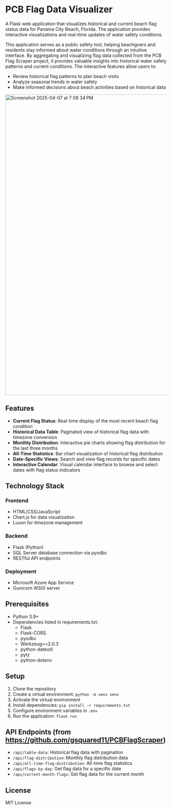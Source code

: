 # PCB Flag Data Visualizer

A Flask web application that visualizes historical and current beach flag status data for Panama City Beach, Florida. The application provides interactive visualizations and real-time updates of water safety conditions.

This application serves as a public safety tool, helping beachgoers and residents stay informed about water conditions through an intuitive interface. By aggregating and visualizing flag data collected from the PCB Flag Scraper project, it provides valuable insights into historical water safety patterns and current conditions. The interactive features allow users to:
- Review historical flag patterns to plan beach visits
- Analyze seasonal trends in water safety
- Make informed decisions about beach activities based on historical data

<img width="937" alt="Screenshot 2025-04-07 at 7 08 34 PM" src="https://github.com/user-attachments/assets/5c0d7e20-60f6-4871-8b1c-0a4649d0a15d" />

## Features

- **Current Flag Status**: Real-time display of the most recent beach flag condition
- **Historical Data Table**: Paginated view of historical flag data with timezone conversion
- **Monthly Distribution**: Interactive pie charts showing flag distribution for the last three months
- **All-Time Statistics**: Bar chart visualization of historical flag distribution
- **Date-Specific Views**: Search and view flag records for specific dates
- **Interactive Calendar**: Visual calendar interface to browse and select dates with flag status indicators

## Technology Stack

### Frontend
- HTML/CSS/JavaScript
- Chart.js for data visualization
- Luxon for timezone management

### Backend
- Flask (Python)
- SQL Server database connection via pyodbc
- RESTful API endpoints

### Deployment
- Microsoft Azure App Service
- Gunicorn WSGI server

## Prerequisites
- Python 3.9+
- Dependencies listed in requirements.txt:
  - Flask
  - Flask-CORS
  - pyodbc
  - Werkzeug==2.0.3
  - python-dateutil
  - pytz
  - python-dotenv

## Setup
1. Clone the repository
2. Create a virtual environment: `python -m venv venv`
3. Activate the virtual environment
4. Install dependencies: `pip install -r requirements.txt`
5. Configure environment variables in `.env`
6. Run the application: `flask run`

## API Endpoints (from https://github.com/gsquared11/PCBFlagScraper)
- `/api/table-data`: Historical flag data with pagination
- `/api/flag-distribution`: Monthly flag distribution data
- `/api/all-time-flag-distribution`: All-time flag statistics
- `/api/flags-by-day`: Get flag data for a specific date
- `/api/current-month-flags`: Get flag data for the current month

## License
MIT License


